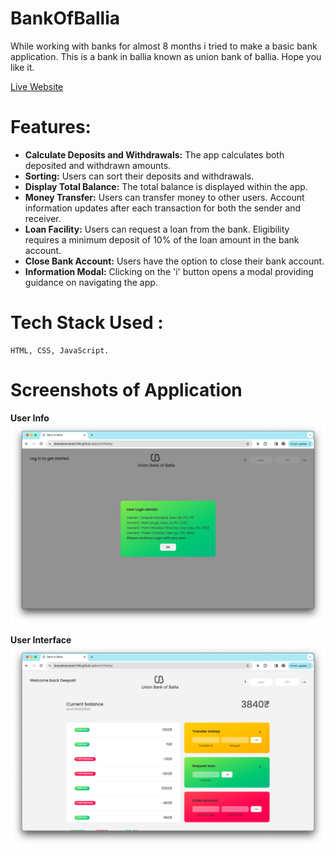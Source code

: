 # BankOfBallia
While working with banks for almost 8 months i tried to make a basic bank application. 
This is a bank in ballia known as union bank of ballia. Hope you like it.

[Live Website](https://deepakkandpal2796.github.io/BankOfBallia/)


# Features:
  - **Calculate Deposits and Withdrawals:** The app calculates both deposited and withdrawn amounts.
  - **Sorting:** Users can sort their deposits and withdrawals.
  - **Display Total Balance:** The total balance is displayed within the app.
  - **Money Transfer:** Users can transfer money to other users. Account information updates after each transaction for both the sender and receiver.
  - **Loan Facility:** Users can request a loan from the bank. Eligibility requires a minimum deposit of 10% of the loan amount in the bank account.
  - **Close Bank Account:** Users have the option to close their bank account.
  - **Information Modal:** Clicking on the 'i' button opens a modal providing guidance on navigating the app.
  
# Tech Stack Used :
    HTML, CSS, JavaScript.
    
# Screenshots of Application

<strong>User Info</strong>
![User Login](./ReadmeImg/user%20info.png)

<strong>User Interface</strong>
![User Login](./ReadmeImg/user%20Interface.png)
